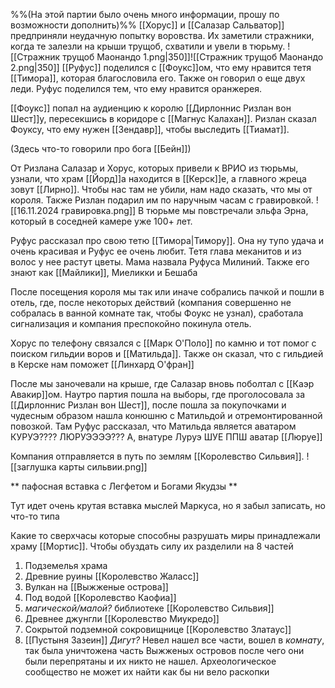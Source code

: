%%(На этой партии было очень много информации, прошу по возможности дополнить)%%
[[Хорус]] и [[Салазар Сальватор]] предприняли неудачную попытку воровства. Их заметили стражники, когда те залезли на крыши трущоб, схватили и увели в тюрьму.
![[Стражник трущоб Маонандо 1.png|350]]![[Стражник трущоб Маонандо 2.png|350]]
[[Руфус]] поделился с [[Фоукс]]ом, что ему нравится тетя [[Тимора]], которая благословила его. Также он говорил о еще двух леди. 
Руфус поделился тем, что ему нравится оранжерея.

[[Фоукс]] попал на аудиенцию к королю [[Дирлоннис Ризлан вон Шест]]у, пересекшись в коридоре с [[Магнус Калахан]]. Ризлан сказал Фоуксу, что ему нужен [[Зендавр]], чтобы выследить [[Тиамат]].

(Здесь что-то говорили про бога [[Бейн]])

От Ризлана Салазар и Хорус, которых привели к ВРИО из тюрьмы, узнали, что храм [[Йорд]]а находится в [[Керск]]е, а главного жреца зовут [[Лирно]]. Чтобы нас там не убили, нам надо сказать, что мы от короля. Также Ризлан подарил им по наручным часам с гравировкой.
![[16.11.2024 гравировка.png]]
В тюрьме мы повстречали эльфа Эрна, который в соседней камере уже 100+ лет.

Руфус рассказал про свою тетю [[Тимора|Тимору]]. Она ну тупо удача и очень красивая и Руфус ее очень любит. Тетя глава меканитов и из волос у нее растут цветы.
Мама назвала Руфуса Милиний. Также его знают как [[Майлики]], Миеликки и Бешаба

После посещения короля мы так или иначе собрались пачкой и пошли в отель, где, после некоторых действий (компания совершенно не собралась в ванной комнате так, чтобы Фоукс не узнал), сработала сигнализация и компания преспокойно покинула отель.

Хорус по телефону связался с [[Марк О'Поло]] по камню и тот помог с поиском гильдии воров и [[Матильда]]. Также он сказал, что с гильдией в Керске нам поможет [[Линхард О'фран]]

После мы заночевали на крыше, где Салазар вновь поболтал с [[Каэр Авакир]]ом. Наутро партия пошла на выборы, где проголосовала за [[Дирлоннис Ризлан вон Шест]], после пошла за покупочками и чудесным образом нашла конюшню с Матильдой и отремонтированной повозкой. Там Руфус рассказал, что Матильда является аватаром КУРУЭ???? ЛЮРУЭЭЭЭ??? А, внатуре Луруэ ШУЕ ППШ 
аватар [[Люруе]]


Компания отправляется в путь по землям [[Королевство Сильвия]].
![[заглушка карты сильвии.png]]

** пафосная вставка с Легфетом и  Богами Якудзы **

Тут идет очень крутая вставка мыслей Маркуса, но я забыл записать, но что-то типа

Какие то сверхчасы которые способны разрушать миры принадлежали храму [[Мортис]]. Чтобы обуздать силу их разделили на 8 частей
1. Подземелья храма 
2. Древние руины [[Королевство Жаласс]]
3. Вулкан на [[Выжженые острова]]
4. Под водой [[Королевство Каофиа]]
5. *магической/малой?* библиотеке [[Королевство Сильвия]]
6. Древнее джунгли [[Королевство Миукредо]]
7. Сокрытой подземной сокровищнице [[Королевство Златаус]]
8. [[Пустыня Зазеин]]
*Дигут?* Невел нашел все части, вошел в _комнату_, так была уничтожена часть Выжженых островов после чего они были перепрятаны и их никто не нашел. Археологическое сообщество не может их найти как бы ни вело раскопки